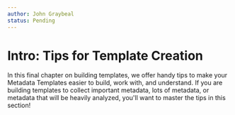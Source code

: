 ```yaml
---
author: John Graybeal
status: Pending
---
```

# Intro: Tips for Template Creation

In this final chapter on building templates, we offer handy tips to make your Metadata Templates
easier to build, work with, and understand. 
If you are building templates to collect important metadata, lots of metadata, or 
metadata that will be heavily analyzed, you'll want to master the tips in this section!
